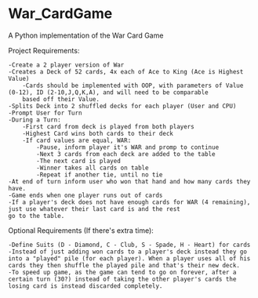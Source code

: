 # War_CardGame
A Python implementation of the War Card Game

Project Requirements:

    -Create a 2 player version of War
    -Creates a Deck of 52 cards, 4x each of Ace to King (Ace is Highest Value)
        -Cards should be implemented with OOP, with parameters of Value (0-12), ID (2-10,J,Q,K,A), and will need to be comparable
        based off their Value.
    -Splits Deck into 2 shuffled decks for each player (User and CPU)
    -Prompt User for Turn
    -During a Turn:
        -First card from deck is played from both players
        -Highest Card wins both cards to their deck
        -If card values are equal, WAR:
            -Pause, inform player it's WAR and promp to continue
            -Next 3 cards from each deck are added to the table
            -The next card is played
            -Winner takes all cards on table
            -Repeat if another tie, until no tie
    -At end of turn inform user who won that hand and how many cards they have.
    -Game ends when one player runs out of cards
    -If a player's deck does not have enough cards for WAR (4 remaining), just use whatever their last card is and the rest
    go to the table.

Optional Requirements (If there's extra time):

    -Define Suits (D - Diamond, C - Club, S - Spade, H - Heart) for cards
    -Instead of just adding won cards to a player's deck instead they go into a "played" pile (for each player). When a player uses all of his cards they then shuffle the played pile and that's their new deck.
    -To speed up game, as the game can tend to go on forever, after a certain turn (30?) instead of taking the other player's cards the losing card is instead discarded completely.